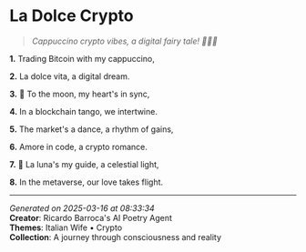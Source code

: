 # La Dolce Crypto

> *Cappuccino crypto vibes, a digital fairy tale! 🧚‍♀️💸*

**1.** Trading Bitcoin with my cappuccino,


**2.** La dolce vita, a digital dream.


**3.** 🚀 To the moon, my heart's in sync,


**4.** In a blockchain tango, we intertwine.


**5.** The market's a dance, a rhythm of gains,


**6.** Amore in code, a crypto romance.


**7.** 🌙 La luna's my guide, a celestial light,


**8.** In the metaverse, our love takes flight.



---

*Generated on 2025-03-16 at 08:33:34*  
**Creator**: Ricardo Barroca's AI Poetry Agent  
**Themes**: Italian Wife • Crypto  
**Collection**: A journey through consciousness and reality